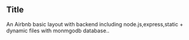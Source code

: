 ## Title
An Airbnb basic layout with backend including node.js,express,static + dynamic files with monmgodb database..